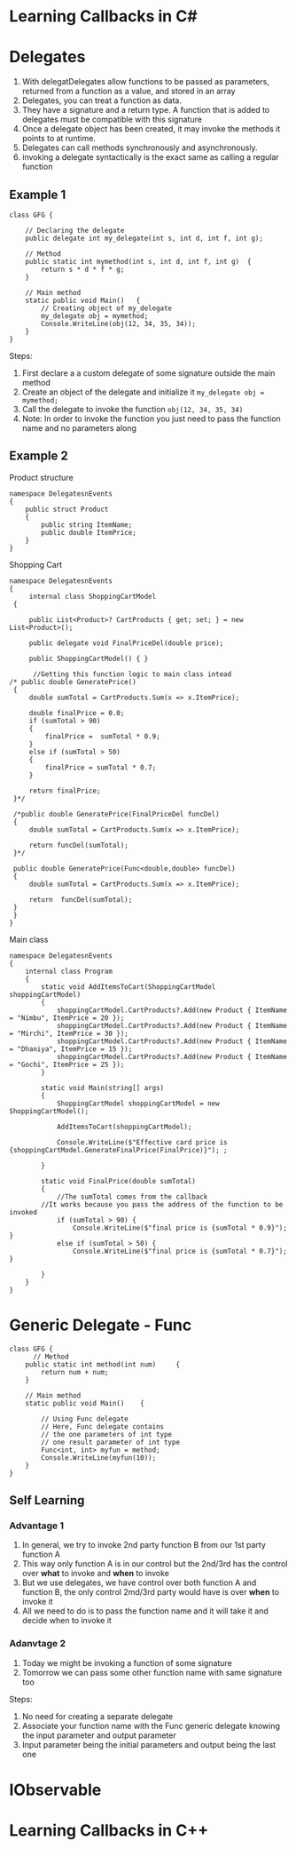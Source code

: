 # Learning Callbacks in C#

# Delegates
1. With delegatDelegates allow functions to be passed as parameters, returned from a function as a value, and stored in an array
2. Delegates, you can treat a function as data.
3. They have a signature and a return type. A function that is added to delegates must be compatible with this signature
4. Once a delegate object has been created, it may invoke the methods it points to at runtime.
5. Delegates can call methods synchronously and asynchronously.
6. invoking a delegate syntactically is the exact same as calling a regular function



## Example 1
```
class GFG { 

	// Declaring the delegate 
	public delegate int my_delegate(int s, int d, int f, int g); 

	// Method 
	public static int mymethod(int s, int d, int f, int g) 	{ 
		return s * d * f * g; 
	} 

	// Main method 
	static public void Main() 	{ 
		// Creating object of my_delegate 
		my_delegate obj = mymethod; 
		Console.WriteLine(obj(12, 34, 35, 34)); 
	} 
} 
```

Steps:
1. First declare a a custom delegate of some signature outside the main method
2. Create an object of the delegate and initialize it `my_delegate obj = mymethod;`
3. Call the delegate to invoke the function `obj(12, 34, 35, 34)`
4. Note: In order to invoke the function you just need to pass the function name and no parameters along

## Example 2
Product structure
```
namespace DelegatesnEvents
{
    public struct Product
    {
        public string ItemName;
        public double ItemPrice;
    }
}
```

Shopping Cart
```
namespace DelegatesnEvents
{
     internal class ShoppingCartModel
 {

     public List<Product>? CartProducts { get; set; } = new List<Product>();

     public delegate void FinalPriceDel(double price);

     public ShoppingCartModel() { }

      //Getting this function logic to main class intead
/* public double GeneratePrice()
 {
     double sumTotal = CartProducts.Sum(x => x.ItemPrice);

     double finalPrice = 0.0;
     if (sumTotal > 90)
     {
         finalPrice =  sumTotal * 0.9;
     }
     else if (sumTotal > 50)
     {
         finalPrice = sumTotal * 0.7;
     }

     return finalPrice;
 }*/

 /*public double GeneratePrice(FinalPriceDel funcDel)
 {
     double sumTotal = CartProducts.Sum(x => x.ItemPrice);

     return funcDel(sumTotal);
 }*/

 public double GeneratePrice(Func<double,double> funcDel)
 {
     double sumTotal = CartProducts.Sum(x => x.ItemPrice);
     
     return  funcDel(sumTotal);
 }
 }
}
```
Main class 
```
namespace DelegatesnEvents
{
    internal class Program
    {
        static void AddItemsToCart(ShoppingCartModel shoppingCartModel)
        {
            shoppingCartModel.CartProducts?.Add(new Product { ItemName = "Nimbu", ItemPrice = 20 });
            shoppingCartModel.CartProducts?.Add(new Product { ItemName = "Mirchi", ItemPrice = 30 });
            shoppingCartModel.CartProducts?.Add(new Product { ItemName = "Dhaniya", ItemPrice = 15 });
            shoppingCartModel.CartProducts?.Add(new Product { ItemName = "Gochi", ItemPrice = 25 });
        }

        static void Main(string[] args)
        {
            ShoppingCartModel shoppingCartModel = new ShoppingCartModel();

            AddItemsToCart(shoppingCartModel);

            Console.WriteLine($"Effective card price is {shoppingCartModel.GenerateFinalPrice(FinalPrice)}"); ;
            
        }

        static void FinalPrice(double sumTotal)
        {
            //The sumTotal comes from the callback
	    //It works because you pass the address of the function to be invoked 
            if (sumTotal > 90) {
                Console.WriteLine($"final price is {sumTotal * 0.9}"); }
            else if (sumTotal > 50) { 
                Console.WriteLine($"final price is {sumTotal * 0.7}"); }

        }
    }
}
```


# Generic Delegate - Func
```
class GFG { 
      // Method 
    public static int method(int num)     { 
        return num + num; 
    } 
  
    // Main method 
    static public void Main()    { 
  
        // Using Func delegate 
        // Here, Func delegate contains  
        // the one parameters of int type 
        // one result parameter of int type 
        Func<int, int> myfun = method; 
        Console.WriteLine(myfun(10)); 
    } 
}
```

## Self Learning
### Advantage 1
1. In general, we try to invoke 2nd party function B from our 1st party function A
2. This way only function A is in our control but the 2nd/3rd has the control over **what** to invoke and **when** to invoke
3. But we use delegates, we have control over both function A and function B, the only control 2md/3rd party would have is over **when** to invoke it
4. All we need to do is to pass the function name and it will take it and decide when to invoke it

### Adanvtage 2
1. Today we might be invoking a function of some signature
2. Tomorrow we can pass some other function name with same signature too

Steps:
1. No need for creating a separate delegate
2. Associate your function name with the Func generic delegate knowing the input parameter and output  parameter
3. Input parameter being the initial parameters and output being the last one



# IObservable





















# Learning Callbacks in C++
